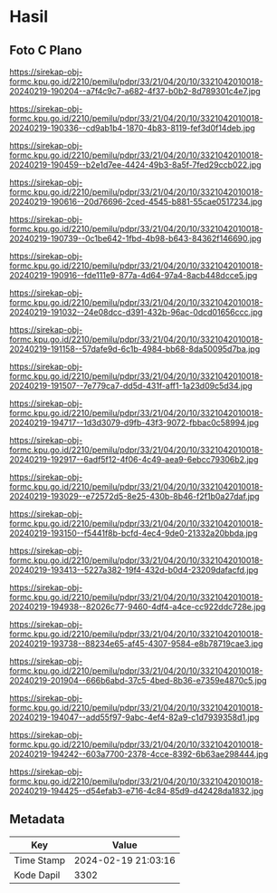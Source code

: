 # Hasil

## Foto C Plano

https://sirekap-obj-formc.kpu.go.id/2210/pemilu/pdpr/33/21/04/20/10/3321042010018-20240219-190204--a7f4c9c7-a682-4f37-b0b2-8d789301c4e7.jpg

https://sirekap-obj-formc.kpu.go.id/2210/pemilu/pdpr/33/21/04/20/10/3321042010018-20240219-190336--cd9ab1b4-1870-4b83-8119-fef3d0f14deb.jpg

https://sirekap-obj-formc.kpu.go.id/2210/pemilu/pdpr/33/21/04/20/10/3321042010018-20240219-190459--b2e1d7ee-4424-49b3-8a5f-7fed29ccb022.jpg

https://sirekap-obj-formc.kpu.go.id/2210/pemilu/pdpr/33/21/04/20/10/3321042010018-20240219-190616--20d76696-2ced-4545-b881-55cae0517234.jpg

https://sirekap-obj-formc.kpu.go.id/2210/pemilu/pdpr/33/21/04/20/10/3321042010018-20240219-190739--0c1be642-1fbd-4b98-b643-84362f146690.jpg

https://sirekap-obj-formc.kpu.go.id/2210/pemilu/pdpr/33/21/04/20/10/3321042010018-20240219-190916--fde111e9-877a-4d64-97a4-8acb448dcce5.jpg

https://sirekap-obj-formc.kpu.go.id/2210/pemilu/pdpr/33/21/04/20/10/3321042010018-20240219-191032--24e08dcc-d391-432b-96ac-0dcd01656ccc.jpg

https://sirekap-obj-formc.kpu.go.id/2210/pemilu/pdpr/33/21/04/20/10/3321042010018-20240219-191158--57dafe9d-6c1b-4984-bb68-8da50095d7ba.jpg

https://sirekap-obj-formc.kpu.go.id/2210/pemilu/pdpr/33/21/04/20/10/3321042010018-20240219-191507--7e779ca7-dd5d-431f-aff1-1a23d09c5d34.jpg

https://sirekap-obj-formc.kpu.go.id/2210/pemilu/pdpr/33/21/04/20/10/3321042010018-20240219-194717--1d3d3079-d9fb-43f3-9072-fbbac0c58994.jpg

https://sirekap-obj-formc.kpu.go.id/2210/pemilu/pdpr/33/21/04/20/10/3321042010018-20240219-192917--6adf5f12-4f06-4c49-aea9-6ebcc79306b2.jpg

https://sirekap-obj-formc.kpu.go.id/2210/pemilu/pdpr/33/21/04/20/10/3321042010018-20240219-193029--e72572d5-8e25-430b-8b46-f2f1b0a27daf.jpg

https://sirekap-obj-formc.kpu.go.id/2210/pemilu/pdpr/33/21/04/20/10/3321042010018-20240219-193150--f5441f8b-bcfd-4ec4-9de0-21332a20bbda.jpg

https://sirekap-obj-formc.kpu.go.id/2210/pemilu/pdpr/33/21/04/20/10/3321042010018-20240219-193413--5227a382-19f4-432d-b0d4-23209dafacfd.jpg

https://sirekap-obj-formc.kpu.go.id/2210/pemilu/pdpr/33/21/04/20/10/3321042010018-20240219-194938--82026c77-9460-4df4-a4ce-cc922ddc728e.jpg

https://sirekap-obj-formc.kpu.go.id/2210/pemilu/pdpr/33/21/04/20/10/3321042010018-20240219-193738--88234e65-af45-4307-9584-e8b78719cae3.jpg

https://sirekap-obj-formc.kpu.go.id/2210/pemilu/pdpr/33/21/04/20/10/3321042010018-20240219-201904--666b6abd-37c5-4bed-8b36-e7359e4870c5.jpg

https://sirekap-obj-formc.kpu.go.id/2210/pemilu/pdpr/33/21/04/20/10/3321042010018-20240219-194047--add55f97-9abc-4ef4-82a9-c1d7939358d1.jpg

https://sirekap-obj-formc.kpu.go.id/2210/pemilu/pdpr/33/21/04/20/10/3321042010018-20240219-194242--603a7700-2378-4cce-8392-6b63ae298444.jpg

https://sirekap-obj-formc.kpu.go.id/2210/pemilu/pdpr/33/21/04/20/10/3321042010018-20240219-194425--d54efab3-e716-4c84-85d9-d42428da1832.jpg


## Metadata

| Key        | Value               |
| ---------- | ------------------- |
| Time Stamp | 2024-02-19 21:03:16 |
| Kode Dapil | 3302                |



